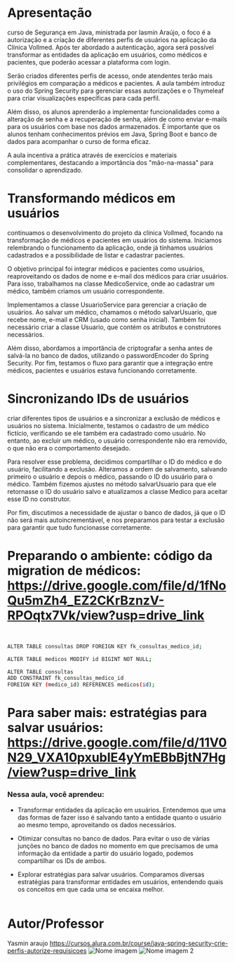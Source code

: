 
# Apresentação 

curso de Segurança em Java, ministrada por Iasmin Araújo, o foco é a autorização e a criação de diferentes perfis de usuários na aplicação da Clínica Vollmed. Após ter abordado a autenticação, agora será possível transformar as entidades da aplicação em usuários, como médicos e pacientes, que poderão acessar a plataforma com login.

Serão criados diferentes perfis de acesso, onde atendentes terão mais privilégios em comparação a médicos e pacientes. A aula também introduz o uso do Spring Security para gerenciar essas autorizações e o Thymeleaf para criar visualizações específicas para cada perfil.

Além disso, os alunos aprenderão a implementar funcionalidades como a alteração de senha e a recuperação de senha, além de como enviar e-mails para os usuários com base nos dados armazenados. É importante que os alunos tenham conhecimentos prévios em Java, Spring Boot e banco de dados para acompanhar o curso de forma eficaz.

A aula incentiva a prática através de exercícios e materiais complementares, destacando a importância dos "mão-na-massa" para consolidar o aprendizado.


# Transformando médicos em usuários

continuamos o desenvolvimento do projeto da clínica Vollmed, focando na transformação de médicos e pacientes em usuários do sistema. Iniciamos relembrando o funcionamento da aplicação, onde já tínhamos usuários cadastrados e a possibilidade de listar e cadastrar pacientes.

O objetivo principal foi integrar médicos e pacientes como usuários, reaproveitando os dados de nome e e-mail dos médicos para criar usuários. Para isso, trabalhamos na classe MedicoService, onde ao cadastrar um médico, também criamos um usuário correspondente.

Implementamos a classe UsuarioService para gerenciar a criação de usuários. Ao salvar um médico, chamamos o método salvarUsuario, que recebe nome, e-mail e CRM (usado como senha inicial). Também foi necessário criar a classe Usuario, que contém os atributos e construtores necessários.

Além disso, abordamos a importância de criptografar a senha antes de salvá-la no banco de dados, utilizando o passwordEncoder do Spring Security. Por fim, testamos o fluxo para garantir que a integração entre médicos, pacientes e usuários estava funcionando corretamente.

# Sincronizando IDs de usuários

criar diferentes tipos de usuários e a sincronizar a exclusão de médicos e usuários no sistema. Inicialmente, testamos o cadastro de um médico fictício, verificando se ele também era cadastrado como usuário. No entanto, ao excluir um médico, o usuário correspondente não era removido, o que não era o comportamento desejado.

Para resolver esse problema, decidimos compartilhar o ID do médico e do usuário, facilitando a exclusão. Alteramos a ordem de salvamento, salvando primeiro o usuário e depois o médico, passando o ID do usuário para o médico. Também fizemos ajustes no método salvarUsuario para que ele retornasse o ID do usuário salvo e atualizamos a classe Medico para aceitar esse ID no construtor.

Por fim, discutimos a necessidade de ajustar o banco de dados, já que o ID não será mais autoincrementável, e nos preparamos para testar a exclusão para garantir que tudo funcionasse corretamente.

# Preparando o ambiente: código da migration de médicos: https://drive.google.com/file/d/1fNoQu5mZh4_EZ2CKrBznzV-RPOqtx7Vk/view?usp=drive_link

```bash


ALTER TABLE consultas DROP FOREIGN KEY fk_consultas_medico_id;

ALTER TABLE medicos MODIFY id BIGINT NOT NULL;

ALTER TABLE consultas
ADD CONSTRAINT fk_consultas_medico_id
FOREIGN KEY (medico_id) REFERENCES medicos(id);

```

# Para saber mais: estratégias para salvar usuários: https://drive.google.com/file/d/11V0N29_VXA10pxubIE4yYmEBbBjtN7Hg/view?usp=drive_link


### Nessa aula, você aprendeu:

- Transformar entidades da aplicação em usuários. Entendemos que uma das formas de fazer isso é salvando tanto a entidade quanto o usuário ao mesmo tempo, aproveitando os dados necessários.

- Otimizar consultas no banco de dados. Para evitar o uso de várias junções no banco de dados no momento em que precisamos de uma informação da entidade a partir do usuário logado, podemos compartilhar os IDs de ambos.

- Explorar estratégias para salvar usuários. Comparamos diversas estratégias para transformar entidades em usuários, entendendo quais os conceitos em que cada uma se encaixa melhor.


```bash

```

# Autor/Professor

Yasmin araujo
https://cursos.alura.com.br/course/java-spring-security-crie-perfis-autorize-requisicoes
![Nome imagem](link) ![Nome imagem 2](link)

